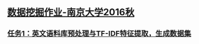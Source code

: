 ## [数据挖掘作业-南京大学2016秋](http://lamda.nju.edu.cn/yehj/DM16/dm16.html)

### [任务1：英文语料库预处理与TF-IDF特征提取，生成数据集](assignment1/Assignment1.pdf)
